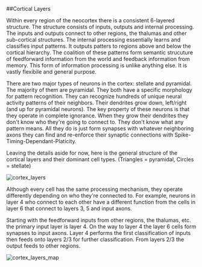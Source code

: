 ##Cortical Layers

Within every region of the neocortex there is a consistent 6-layered structure. The structure consists of inputs, outputs and internal processing. The inputs and outputs connect to other regions, the thalumas and other sub-cortical structures. The internal processing essentially learns and classifies input patterns. It outputs patters to regions above and below the cortical hierarchy. The coalition of these patterns form semantic strucuture of feedforward information from the world and feedback information from memory. This form of information processing is unlike anything else. It is vastly flexibile and general purpose.

There are two major types of neurons in the cortex: stellate and pyramidal. The majority of them are pyramidal. They both have a specific morphology for pattern recognition. They can recognize hundreds of unique neural activity patterns of their neighbors. Their dendrites grow down, left/right (and up for pyramidal neurons). The key property of these neurons is that they operate in complete ignorance. When they grow their dendrites they don't know who they're going to connect to. They don't know what any pattern means. All they do is just form synapses with whatever neighboring axons they can find and re-enforce their synaptic connections with Spike-Timing-Dependant-Platicity.

Leaving the details aside for now, here is the general structure of the cortical layers and their dominant cell types. (Triangles = pyramidal, Circles = stellate)

![cortex_layers](https://github.com/sebjwallace/HTM-theory/blob/master/layersinfo.png)

Although every cell has the same processing mechanism, they operate differently depending on who they're connected to. For example, neurons in layer 4 who connect to each other have a different function from the cells in layer 6 that connect to layers 3, 5 and input axons.

Starting with the feedforward inputs from other regions, the thalumas, etc. the primary input layer is layer 4. On the way to layer 4 the layer 6 cells form synapses to input axons. Layer 4 performs the first classification of inputs then feeds onto layers 2/3 for further classification. From layers 2/3 the output feeds to other regions.

![cortex_layers_map](https://github.com/sebjwallace/HTM-theory/blob/master/layersmap.png)
